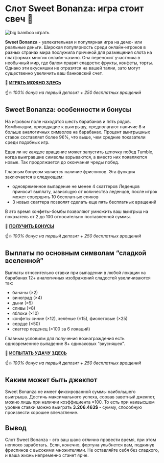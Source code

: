 # Слот Sweet Bonanza: игра стоит свеч 🍭

![big bamboo играть](https://i.ibb.co/t2g8cX5/sweet-bonanza.jpg)

**Sweet Bonanza** - увлекательная и популярная игра на демо- или реальные деньги. Широкая популярность среди онлайн-игроков в разных странах мира послужила причиной для размещения слота на платформах многих онлайн-казино. Она переносит участника в необычный мир, где балом правят сладости: фрукты, конфеты, торты. Однако эти вкусняшки не отразятся на вашей талии, зато могут существенно увеличить ваш банковский счет.

🎰 **[ИГРАТЬ МОЖНО ЗДЕСЬ](https://tinyurl.com/55sekt47)**

☝️🔥 *100% бонус на первый депозит + 250 бесплатных вращений*

## Sweet Bonanza: особенности и бонусы

На игровом поле находятся шесть барабанов и пять рядов. Комбинации, приводящие к выигрышу, предполагают наличие 8 и больше аналогичных символов на барабанах. Процент выигрышных ставок составляет более 96%, что выше, чем средние показатели среди подобных игр. 

Едва ли не каждое вращение может запустить цепочку побед Tumble, когда выигравшие символы взрываются, а вместо них появляются новые. Так продолжается до окончания чреды побед. 

Главным бонусом является наличие фриспинов.  Эта функция заключается в следующем:
- одновременное выпадение не менее 4 скаттеров Леденцов приносит выплату, зависящую от количества леденцов, после игрок может совершить 10 бесплатных спинов
- 3 новых скаттера позволят сделать еще пять бесплатных вращений

В это время конфеты-бомбы позволяют умножить ваш выигрыш на показатель от 2 до 100 относительно поставленной суммы.

🎰 **[ПОЛУЧИТЬ БОНУСЫ](https://tinyurl.com/55sekt47)**

☝️🔥 *100% бонус на первый депозит + 250 бесплатных вращений*

## Выплаты по основным символам “сладкой вселенной”

Выплаты относительно ставки при выпадении в любой локации на барабанах 12+ аналогичных изображений сладостей увеличиваются так:
- бананы (×2)
- виноград (×4)
- дыни (×5)
- сливы (×8)
- яблоки (×10)
- конфеты синие (×12), зелёные (×15), фиолетовые (×25)
- сердце (×50)
- скаттер леденец (×100 за 6 локаций)

Главным условиям для получения вознаграждения есть одновременное выпадение 8+ одинаковых “вкусняшек”.

🎰 **[ИСПЫТАТЬ УДАЧУ ЗДЕСЬ](https://tinyurl.com/55sekt47)**

☝️🔥 *100% бонус на первый депозит + 250 бесплатных вращений*

## Каким может быть джекпот

Sweet Bonanza не имеет фиксированной суммы наибольшего выигрыша. Достичь максимального успеха, сорвав заветный джекпот, можно лишь при наличии коэффициента ×100. То есть при наивысшем уровне ставки можно выиграть **3.206.463$** - сумму, способную произвести хорошее впечатление. 

## Вывод

Слот Sweet Bonanza - это ваш шанс отлично провести время, при этом неплохо заработать. Если, конечно, фортуна улыбнется вам, подкинув фриспинов с высокими множителями. Не оставляйте себя без сладкого, и ваша жизнь непременно станет ярче.









